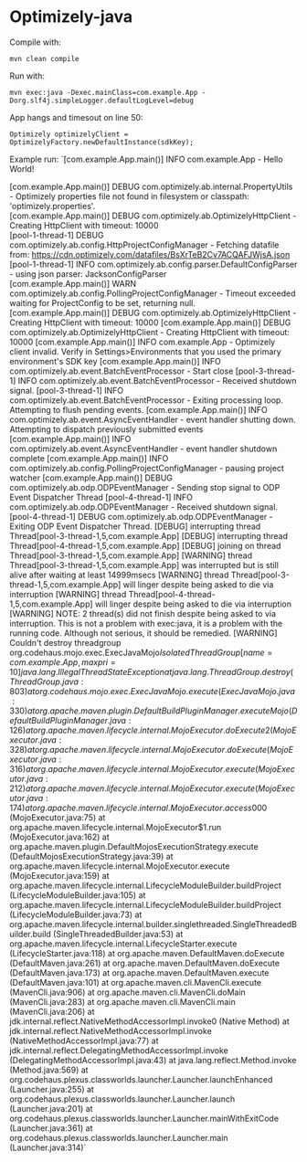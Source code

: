 # Optimizely-java

Compile with:  

`mvn clean compile`

Run with:  

`mvn exec:java -Dexec.mainClass=com.example.App -Dorg.slf4j.simpleLogger.defaultLogLevel=debug`

App hangs and timesout on line 50:   

`Optimizely optimizelyClient = OptimizelyFactory.newDefaultInstance(sdkKey);`   

Example run:
`[com.example.App.main()] INFO com.example.App - Hello World!   

[com.example.App.main()] DEBUG com.optimizely.ab.internal.PropertyUtils - Optimizely properties file not found in filesystem or classpath: 'optimizely.properties'.  
[com.example.App.main()] DEBUG com.optimizely.ab.OptimizelyHttpClient - Creating HttpClient with timeout: 10000  
[pool-1-thread-1] DEBUG com.optimizely.ab.config.HttpProjectConfigManager - Fetching datafile from: https://cdn.optimizely.com/datafiles/BsXrTeB2Cv7ACQAFJWjsA.json  
[pool-1-thread-1] INFO com.optimizely.ab.config.parser.DefaultConfigParser - using json parser: JacksonConfigParser  
[com.example.App.main()] WARN com.optimizely.ab.config.PollingProjectConfigManager - Timeout exceeded waiting for ProjectConfig to be set, returning null.
[com.example.App.main()] DEBUG com.optimizely.ab.OptimizelyHttpClient - Creating HttpClient with timeout: 10000
[com.example.App.main()] DEBUG com.optimizely.ab.OptimizelyHttpClient - Creating HttpClient with timeout: 10000
[com.example.App.main()] INFO com.example.App - Optimizely client invalid. Verify in Settings>Environments that you used the primary environment's SDK key
[com.example.App.main()] INFO com.optimizely.ab.event.BatchEventProcessor - Start close
[pool-3-thread-1] INFO com.optimizely.ab.event.BatchEventProcessor - Received shutdown signal.
[pool-3-thread-1] INFO com.optimizely.ab.event.BatchEventProcessor - Exiting processing loop. Attempting to flush pending events.
[com.example.App.main()] INFO com.optimizely.ab.event.AsyncEventHandler - event handler shutting down. Attempting to dispatch previously submitted events
[com.example.App.main()] INFO com.optimizely.ab.event.AsyncEventHandler - event handler shutdown complete
[com.example.App.main()] INFO com.optimizely.ab.config.PollingProjectConfigManager - pausing project watcher
[com.example.App.main()] DEBUG com.optimizely.ab.odp.ODPEventManager - Sending stop signal to ODP Event Dispatcher Thread
[pool-4-thread-1] INFO com.optimizely.ab.odp.ODPEventManager - Received shutdown signal.
[pool-4-thread-1] DEBUG com.optimizely.ab.odp.ODPEventManager - Exiting ODP Event Dispatcher Thread.
[DEBUG] interrupting thread Thread[pool-3-thread-1,5,com.example.App]
[DEBUG] interrupting thread Thread[pool-4-thread-1,5,com.example.App]
[DEBUG] joining on thread Thread[pool-3-thread-1,5,com.example.App]
[WARNING] thread Thread[pool-3-thread-1,5,com.example.App] was interrupted but is still alive after waiting at least 14999msecs
[WARNING] thread Thread[pool-3-thread-1,5,com.example.App] will linger despite being asked to die via interruption
[WARNING] thread Thread[pool-4-thread-1,5,com.example.App] will linger despite being asked to die via interruption
[WARNING] NOTE: 2 thread(s) did not finish despite being asked to via interruption. This is not a problem with exec:java, it is a problem with the running code. Although not serious, it should be remedied.
[WARNING] Couldn't destroy threadgroup org.codehaus.mojo.exec.ExecJavaMojo$IsolatedThreadGroup[name=com.example.App,maxpri=10]
java.lang.IllegalThreadStateException
    at java.lang.ThreadGroup.destroy (ThreadGroup.java:803)
    at org.codehaus.mojo.exec.ExecJavaMojo.execute (ExecJavaMojo.java:330)
    at org.apache.maven.plugin.DefaultBuildPluginManager.executeMojo (DefaultBuildPluginManager.java:126)
    at org.apache.maven.lifecycle.internal.MojoExecutor.doExecute2 (MojoExecutor.java:328)
    at org.apache.maven.lifecycle.internal.MojoExecutor.doExecute (MojoExecutor.java:316)
    at org.apache.maven.lifecycle.internal.MojoExecutor.execute (MojoExecutor.java:212)
    at org.apache.maven.lifecycle.internal.MojoExecutor.execute (MojoExecutor.java:174)
    at org.apache.maven.lifecycle.internal.MojoExecutor.access$000 (MojoExecutor.java:75)
    at org.apache.maven.lifecycle.internal.MojoExecutor$1.run (MojoExecutor.java:162)
    at org.apache.maven.plugin.DefaultMojosExecutionStrategy.execute (DefaultMojosExecutionStrategy.java:39)
    at org.apache.maven.lifecycle.internal.MojoExecutor.execute (MojoExecutor.java:159)
    at org.apache.maven.lifecycle.internal.LifecycleModuleBuilder.buildProject (LifecycleModuleBuilder.java:105)
    at org.apache.maven.lifecycle.internal.LifecycleModuleBuilder.buildProject (LifecycleModuleBuilder.java:73)
    at org.apache.maven.lifecycle.internal.builder.singlethreaded.SingleThreadedBuilder.build (SingleThreadedBuilder.java:53)
    at org.apache.maven.lifecycle.internal.LifecycleStarter.execute (LifecycleStarter.java:118)
    at org.apache.maven.DefaultMaven.doExecute (DefaultMaven.java:261)
    at org.apache.maven.DefaultMaven.doExecute (DefaultMaven.java:173)
    at org.apache.maven.DefaultMaven.execute (DefaultMaven.java:101)
    at org.apache.maven.cli.MavenCli.execute (MavenCli.java:906)
    at org.apache.maven.cli.MavenCli.doMain (MavenCli.java:283)
    at org.apache.maven.cli.MavenCli.main (MavenCli.java:206)
    at jdk.internal.reflect.NativeMethodAccessorImpl.invoke0 (Native Method)
    at jdk.internal.reflect.NativeMethodAccessorImpl.invoke (NativeMethodAccessorImpl.java:77)
    at jdk.internal.reflect.DelegatingMethodAccessorImpl.invoke (DelegatingMethodAccessorImpl.java:43)
    at java.lang.reflect.Method.invoke (Method.java:569)
    at org.codehaus.plexus.classworlds.launcher.Launcher.launchEnhanced (Launcher.java:255)
    at org.codehaus.plexus.classworlds.launcher.Launcher.launch (Launcher.java:201)
    at org.codehaus.plexus.classworlds.launcher.Launcher.mainWithExitCode (Launcher.java:361)
    at org.codehaus.plexus.classworlds.launcher.Launcher.main (Launcher.java:314)`  
